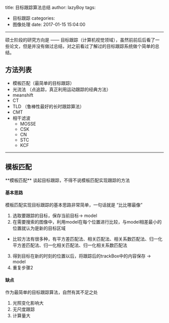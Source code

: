 title: 目标跟踪算法总结
author: lazyBoy
tags:
  - 目标跟踪
categories:
  - 图像处理
date: 2017-01-15 15:04:00
---
<p id="div-border-left-blue">硕士阶段的研究方向是 —— <span id="inline-green">目标跟踪</span>（计算机视觉领域），虽然前前后后看了一些论文，但是并没有做过总结，对之前看过了解过的目标跟踪系统做个简单的总结。
</p>

<!-- more -->

## 方法列表

- 模板匹配（最简单的目标跟踪）
- 光流法 （点追踪，真正利用运动跟踪的经典方法）
- meanshift
- CT
- TLD （鲁棒性最好的长时跟踪算法）
- CMT
- 相干滤波
  - MOSSE
  - CSK
  - CN
  - STC
  - KCF
  
---

## 模板匹配
<p id="div-border-top-green">**模板匹配**
谈起目标跟踪，不得不说模板匹配实现跟踪的方法</p>

#### 基本思路
模板匹配实现目标跟踪的基本思路非常简单，一句话就是 “比比哪最像”

1. 选取要跟踪的目标，保存当前目标-> model
2. 在需要搜索的图像中，利用model在每个位置进行比较，与model相差最小的位置就认为是新的目标区域
  - 比较方法有很多种，有平方差匹配法、相关匹配法、相关系数匹配法、归一化平方差匹配法、归一化相关匹配法、归一化相关系数匹配法
3. 得到目标在新的时刻的位置以后，将跟踪后的trackBox中的内容保存 -> model
4. 重复步骤2

#### 缺点
作为最简单的目标跟踪算法，自然有其不足之处
1. 光照变化影响大
2. 无尺度跟踪
3. 计算量大
